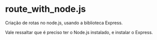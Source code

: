 # route_with_node.js
Criação de rotas no node.js, usando a biblioteca Express.

Vale ressaltar que é preciso ter o Node.js instalado, e instalar o Express.
